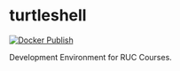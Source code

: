 # turtleshell

[![Docker Publish](https://github.com/Lnk2past/turtleshell/actions/workflows/dockerpublish.yml/badge.svg)](https://github.com/Lnk2past/turtleshell/actions/workflows/dockerpublish.yml)

Development Environment for RUC Courses.
